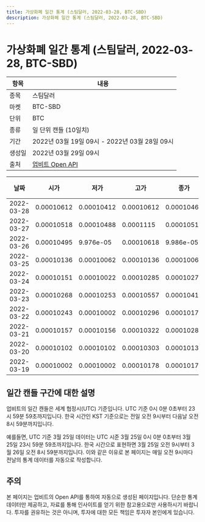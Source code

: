 ```yaml
---
title: 가상화폐 일간 통계 (스팀달러, 2022-03-28, BTC-SBD)
description: 가상화폐 일간 통계 (스팀달러, 2022-03-28, BTC-SBD)
---
```



가상화폐 일간 통계 (스팀달러, 2022-03-28, BTC-SBD)
===

|항목|내용|
|--|--|
|종목|스팀달러|
|마켓|BTC-SBD|
|단위|BTC|
|종류|일 단위 캔들 (10일치)|
|기간|2022년 03월 19일 09시 - 2022년 03월 28일 09시|
|생성일|2022년 03월 29일 09시|
|출처|[업비트 Open API](https://docs.upbit.com)|


|날짜|시가|저가|고가|종가|비고|
|--|--|--|--|--|--|
|2022-03-28|0.00010612|0.00010412|0.00010612|0.00010467|    |
|2022-03-27|0.00010518|0.00010488|0.0001115|0.00010518|    |
|2022-03-26|0.00010495|9.976e-05|0.00010618|9.986e-05|    |
|2022-03-25|0.00010136|0.00010062|0.00010136|0.00010069|    |
|2022-03-24|0.00010151|0.00010022|0.00010285|0.00010273|    |
|2022-03-23|0.00010268|0.00010253|0.00010557|0.00010415|    |
|2022-03-22|0.00010243|0.00010002|0.00010296|0.00010176|    |
|2022-03-21|0.00010157|0.00010156|0.00010322|0.0001028|    |
|2022-03-20|0.00010102|0.00010102|0.00010303|0.00010134|    |
|2022-03-19|0.00010002|0.00010002|0.00010178|0.00010178|    |


일간 캔들 구간에 대한 설명
---


업비트의 일간 캔들은 세계 협정시(UTC) 기준입니다. 
UTC 기준 0시 0분 0초부터 23시 59분 59초까지입니다. 
한국 시간인 KST 기준으로는 전일 오전 9시부터 다음날 오전 8시 59분까지입니다. 


예를들면, UTC 기준 3월 25일 데이터는 UTC 시준 3월 25일 0시 0분 0초부터 3월 25일 23시 59분 59초까지입니다. 
한국 시간으로 표현하면 3월 25일 오전 9시부터 3월 26일 오전 8시 59분까지입니다. 
이와 같은 이유로 본 페이지는 매일 오전 9시마다 전날의 통계 데이터를 자동으로 작성합니다. 


주의
---


본 페이지는 업비트의 Open API를 통하여 자동으로 생성된 페이지입니다. 
단순한 통계 데이터만 제공하고, 자료를 통해 인사이트를 얻기 위한 참고용으로만 사용하시기 바랍니다. 
투자를 권유하는 것은 아니며, 투자에 대한 모든 책임은 투자자 본인에게 있습니다. 
